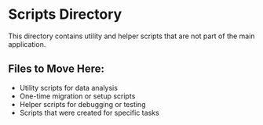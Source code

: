 # Scripts Directory

This directory contains utility and helper scripts that are not part of the main application.

## Files to Move Here:
- Utility scripts for data analysis
- One-time migration or setup scripts
- Helper scripts for debugging or testing
- Scripts that were created for specific tasks
